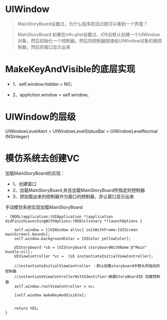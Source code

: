 # UIWindow

> MainStoryBoard设置过，为什么程序启动过就可以看到一个界面？
>
> MainStoryBoard 如果在info.plist设置过，iOS会默认创建一个UIWindow对象，然后初始化一个控制器。然后将控制器赋值给UIWindow对象的根控制器，然后将窗口显示出来

# MakeKeyAndVisible的底层实现

* 1、self.window.hidden = NO;

* 2、appliction.window = self.window;

# UIWindow的层级

UIWindowLevelAlert &gt; UIWindowLevelStatusBar &gt; UIWindowLevelNormal \(NSInteger\)

# 模仿系统去创建VC

加载MainStoryBoard的实现：

* 1、创建窗口
* 2、加载MainStoryBoard,并且加载MainStoryBoard所指定的控制器
* 3、把加载出来的控制器作为窗口的控制器，并让窗口显示出来

手动模仿系统实现加载MainStoryBoard

```
- (BOOL)application:(UIApplication *)application didFinishLaunchingWithOptions:(NSDictionary *)launchOptions {
    
    self.window = [[UIWindow alloc] initWithFrame:[UIScreen mainScreen].bounds];
    self.window.backgroundColor = [UIColor yellowColor];
    
    UIStoryboard *sb = [UIStoryboard storyboardWithName:@"Main" bundle:nil];
    UIViewController *vc =  [sb instantiateInitialViewController];
    
    //instantiateInitialViewController ：默认加载storyboard中箭头所指向的控制器
    //instantiateViewControllerWithIdentifier:根据StoryBoardID 创建控制器
    self.window.rootViewController = vc;
    
    [self.window makeKeyAndVisible];
    
    
    return YES;
}
```



